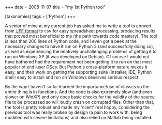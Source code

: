 +++
date = 2008-11-07
title = "my 1st Python tool"

[taxonomies]
tags = ['Python']
+++

A senior of mine at my current job has asked me to write a tool to
convert from [UFF format] to csv for easy spreadsheet processing,
producing results that proved most beneficial to me (the path towards
code mastery). The tool is less than 200 lines of Python code, and I
even got a peek at the necessary changes to have it run on Python 3 (and
successfully doing so), as well as experiencing the relatively
unchallenging problems of getting it to run on Windows XP (it was
developed on Debian). Of course I would not have bothered had the
requirement not been getting it to run on that most popular of end-user
OSes. But Python\'s cross-platform nature makes it easy, and their work
on getting the supporting suite (installer, IDE, Python shell) easy to
install and run on Windows deserves serious respect.

By the way I haven\'t so far learned the importance/use of classes so
the entire thing is in functions. And the code is also extremely slow
(and even slower on WinXP) and only does basic checks for the validity
of the source file to be processed so will loudly crash on corrupted
files. Other than that, the tool is pretty robust and made my \'client\'
real happy, considering the previous tool was really broken by design (a
pain to work with, being muddled with severe limitations) and also
relied on Matlab being installed.

  [UFF format]: http://en.wikipedia.org/wiki/Universal_File_Format
